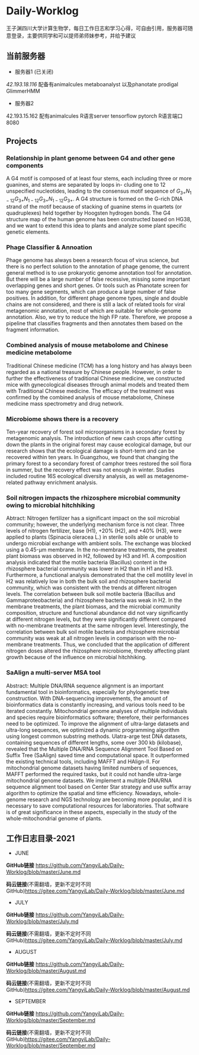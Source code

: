 # Daily-Worklog
王子渊四川大学计算生物学，每日工作日志和学习心得，可自由引用，服务器可随意登录，主要供同学和可以提师弟师妹参考，并给予建议

## 当前服务器
+ 服务器1 (已关闭)

*42.193.18.116* 配备有animalcules metaboanalyst 以及phanotate prodigal GlimmerHMM
+ 服务器2

42.193.15.162 配有animalcules R语言server tensorflow pytorch
R语言端口 8080


## Projects
### Relationship in plant genome between G4 and other gene components
A G4 motif is composed of at least four stems, each including three or more guanines, and stems are separated by loops in- cluding one to 12 unspecified nucleotides, leading to the consensus motif sequence of $G_{3+}N_{1−12}G_{3+}N_{1−12}G_{3+}N_{1−12}G_{3+}$. A G4 structure is formed on the G-rich DNA strand of the motif because of stacking of guanine stems in quartets (or quadruplexes) held together by Hoogsten hydrogen bonds. The G4 structure map of the human genome has been constructed based on HG38, and we want to extend this idea to plants and analyze some plant specific genetic elements.
### Phage Classifier & Annoation 
Phage genome has always been a research focus of virus science, but there is no perfect solution to the annotation of phage genome, the current general method is to use prokaryotic genome annotation tool for annotation. But there will be a large number of false recessive, missing some important overlapping genes and short genes. Or tools such as Phanotate screen for too many gene segments, which can produce a large number of false positives.
In addition, for different phage genome types, single and double chains are not considered, and there is still a lack of related tools for viral metagenomic annotation, most of which are suitable for whole-genome annotation. Also, we try to reduce the high FP rate. Therefore, we propose a pipeline that classifies fragments and then annotates them based on the fragment information.
### Combined analysis of mouse metabolome and Chinese medicine metabolome
Traditional Chinese medicine (TCM) has a long history and has always been regarded as a national treasure by Chinese people. However, in order to further the effectiveness of traditional Chinese medicine, we constructed mice with gynecological diseases through animal models and treated them with Traditional Chinese medicine. The efficacy of the treatment was confirmed by the combined analysis of mouse metabolome, Chinese medicine mass spectrometry and drug network.
### Microbiome shows there is a recovery 
Ten-year recovery of forest soil microorganisms in a secondary forest by metagenomic analysis.
The introduction of new cash crops after cutting down the plants in the original forest may cause ecological damage, but our research shows that the ecological damage is short-term and can be recovered within ten years.
In Guangzhou, we found that changing the primary forest to a secondary forest of camphor trees restored the soil flora in summer, but the recovery effect was not enough in winter.
Studies included routine 16S ecological diversity analysis, as well as metagenome-related pathway enrichment analysis.
### Soil nitrogen impacts the rhizosphere microbial community owing to microbial hitchhiking
Abtract: Nitrogen fertilizer has a significant impact on the soil microbial community; however, the underlying mechanism force is not clear. Three levels of nitrogen fertilizer, base (H1), +20% (H2), and +40% (H3), were applied to plants (Spinacia oleracea L.) in sterile soils able or unable to undergo microbial exchange with ambient soils. The exchange was blocked using a 0.45-μm membrane. In the no-membrane treatments, the greatest plant biomass was observed in H2, followed by H3 and H1. A composition analysis indicated that the motile bacteria (Bacillus) content in the rhizosphere bacterial community was lower in H2 than in H1 and H3. Furthermore, a functional analysis demonstrated that the cell motility level in H2 was relatively low in both the bulk soil and rhizosphere bacterial community, which was consistent with the trends at different nitrogen levels. The correlation between bulk soil motile bacteria (Bacillus and Gammaproteobacteria) and rhizosphere bacteria was weak in H2. In the membrane treatments, the plant biomass, and the microbial community composition, structure and functional abundance did not vary significantly at different nitrogen levels, but they were significantly different compared with no-membrane treatments at the same nitrogen level. Interestingly, the correlation between bulk soil motile bacteria and rhizosphere microbial community was weak at all nitrogen levels in comparison with the no-membrane treatments. Thus, we concluded that the application of different nitrogen doses altered the rhizosphere microbiome, thereby affecting plant growth because of the influence on microbial hitchhiking.
### SaAlign a multi-server MSA tool
Abstract: Multiple DNA/RNA sequence alignment is an important fundamental tool in bioinformatics, especially for phylogenetic tree construction. With DNA-sequencing improvements, the amount of bioinformatics data is constantly increasing, and various tools need to be iterated constantly. Mitochondrial genome analyses of multiple individuals and species require bioinformatics software; therefore, their performances need to be optimized. To improve the alignment of ultra-large datasets and ultra-long sequences, we optimized a dynamic programming algorithm using longest common substring methods. Ulatra-arge test DNA datasets, containing sequences of different lengths, some over 300 kb (kilobase), revealed that the Multiple DNA/RNA Sequence Alignment Tool Based on Suffix Tree (SaAlign) saved time and computational space. It outperformed the existing technical tools, including MAFFT and HAlign-II. For mitochondrial genome datasets having limited numbers of sequences, MAFFT performed the required tasks, but it could not handle ultra-large mitochondrial genome datasets. We implement a multiple DNA/RNA sequence alignment tool based on Center Star strategy and use suffix array algorithm to optimize the spatial and time efficiency. Nowadays, whole-genome research and NGS technology are becoming more popular, and it is necessary to save computational resources for laboratories. That software is of great significance in these aspects, especially in the study of the whole-mitochondrial genome of plants.

## 工作日志目录-2021
+ JUNE 
  
**GitHub链接** https://github.com/YangyiLab/Daily-Worklog/blob/master/June.md

**码云链接**(不需翻墙，更新不定时不同GitHub)https://gitee.com/YangyiLab/Daily-Worklog/blob/master/June.md
+ JULY 

**GitHub链接** https://github.com/YangyiLab/Daily-Worklog/blob/master/July.md

**码云链接**(不需翻墙，更新不定时不同GitHub)https://gitee.com/YangyiLab/Daily-Worklog/blob/master/July.md

+ AUGUST
  
**GitHub链接** https://github.com/YangyiLab/Daily-Worklog/blob/master/August.md

**码云链接**(不需翻墙，更新不定时不同GitHub)https://gitee.com/YangyiLab/Daily-Worklog/blob/master/August.md

+ SEPTEMBER
  
**GitHub链接** https://github.com/YangyiLab/Daily-Worklog/blob/master/September.md

**码云链接**(不需翻墙，更新不定时不同GitHub)https://gitee.com/YangyiLab/Daily-Worklog/blob/master/September.md
